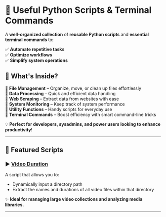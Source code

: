 # 🚀 Useful Python Scripts & Terminal Commands  

A **well-organized collection** of **reusable Python scripts** and **essential terminal commands** to:  

✅ **Automate repetitive tasks**  
✅ **Optimize workflows**  
✅ **Simplify system operations**  

## 📌 What's Inside?  

🔹 **File Management** – Organize, move, or clean up files effortlessly  
🔹 **Data Processing** – Quick and efficient data handling  
🔹 **Web Scraping** – Extract data from websites with ease  
🔹 **System Monitoring** – Keep track of system performance  
🔹 **Utility Functions** – Handy scripts for everyday use  
🔹 **Terminal Commands** – Boost efficiency with smart command-line tricks  

💡 **Perfect for developers, sysadmins, and power users looking to enhance productivity!**  

---

## 📂 Featured Scripts  

### ▶️ [Video Duration](./Video_duration/)  

A script that allows you to:  

- Dynamically input a directory path
- Extract the names and durations of all video files within that directory  

✨ **Ideal for managing large video collections and analyzing media libraries.**

---
